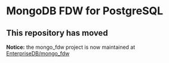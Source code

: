 MongoDB FDW for PostgreSQL
==========================

This repository has moved
-------------------------

**Notice:** the mongo_fdw project is now maintained at
[EnterpriseDB/mongo_fdw](https://github.com/EnterpriseDB/mongo_fdw)
